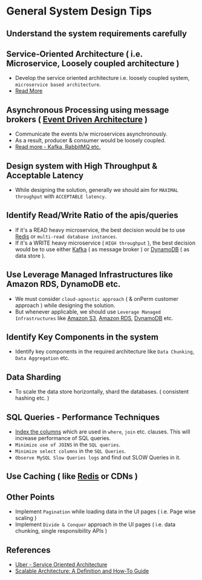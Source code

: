 
# General System Design Tips

## Understand the system requirements carefully

## Service-Oriented Architecture ( i.e. Microservice, Loosely coupled architecture )
- Develop the service oriented architecture i.e. loosely coupled system, `microservice based architecture`.
- [Read More](MicroServicesArchitecture)

## Asynchronous Processing using message brokers ( [Event Driven Architecture](SystemGlossaries.md) )
- Communicate the events b/w microservices asynchronously.
- As a result, producer & consumer would be loosely coupled.
- [Read more - Kafka, RabbitMQ etc.](../DesignComponents/MessageBrokers)

## Design system with High Throughput & Acceptable Latency
- While designing the solution, generally we should aim for `MAXIMAL throughput` with `ACCEPTABLE latency`.

## Identify Read/Write Ratio of the apis/queries
- If it's a READ heavy microservice, the best decision would be to use [Redis](Redis) or `multi-read database instances`.
- If it's a WRITE heavy microservice ( `HIGH throughput` ), the best decision would be to use either [Kafka](MessageBrokers/Kafka.md) ( as message broker ) or [DynamoDB](AWS/DatabaseServices/AmazonDynamoDB.md) ( as data store ).

## Use Leverage Managed Infrastructures like Amazon RDS, DynamoDB etc.
- We must consider `cloud-agnostic approach` ( & onPerm customer approach ) while designing the solution.
- But whenever applicable, we should use `Leverage Managed Infrastructures` like [Amazon S3](AWS/StorageServices/AmazonS3.md), [Amazon RDS](AWS/DatabaseServices/AmazonRDS.md), [DynamoDB](AWS/DatabaseServices/AmazonDynamoDB.md) etc.

## Identify Key Components in the system
- Identify key components in the required architecture like `Data Chunking`, `Data Aggregation` etc.

## Data Sharding
- To scale the data store horizontally, shard the databases. ( consistent hashing etc. )

## SQL Queries - Performance Techniques
- [Index the columns](https://www.geeksforgeeks.org/indexing-in-databases-set-1/) which are used in `where`, `join` etc. clauses. This will increase performance of SQL queries.
- `Minimize use of JOINS` in the `SQL queries`.
- `Minimize select columns` in the `SQL Queries`.
- `Observe MySQL Slow Queries logs` and find out SLOW Queries in it.

## Use Caching ( like [Redis](Redis) or CDNs )

## Other Points
- Implement `Pagination` while loading data in the UI pages ( i.e. Page wise scaling )
- Implement `Divide & Conquer` approach in the UI pages ( i.e. data chunking, single responsibility APIs )

## References
- [Uber - Service Oriented Architecture](https://eng.uber.com/service-oriented-architecture/)
- [Scalable Architecture: A Definition and How-To Guide](https://www.sentinelone.com/blog/scalable-architecture/)
